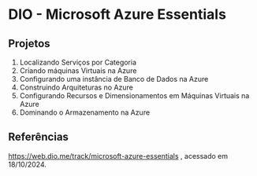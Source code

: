 # DIO - Microsoft Azure Essentials

## Projetos
1. Localizando Serviços por Categoria
2. Criando máquinas Virtuais na Azure
3. Configurando uma instância de Banco de Dados na Azure
4. Construindo Arquiteturas no Azure
5. Configurando Recursos e Dimensionamentos em Máquinas Virtuais na Azure
6. Dominando o Armazenamento na Azure


## Referências
https://web.dio.me/track/microsoft-azure-essentials , acessado em 18/10/2024.